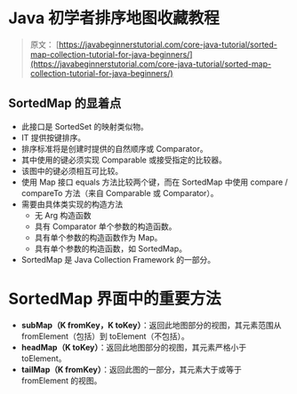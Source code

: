 # Java 初学者排序地图收藏教程

> 原文： [https://javabeginnerstutorial.com/core-java-tutorial/sorted-map-collection-tutorial-for-java-beginners/](https://javabeginnerstutorial.com/core-java-tutorial/sorted-map-collection-tutorial-for-java-beginners/)

## SortedMap 的显着点

*   此接口是 SortedSet 的映射类似物。
*   IT 提供按键排序。
*   排序标准将是创建时提供的自然顺序或 Comparator。
*   其中使用的键必须实现 Comparable 或接受指定的比较器。
*   该图中的键必须相互可比较。
*   使用 Map 接口 equals 方法比较两个键，而在 SortedMap 中使用 compare / compareTo 方法（来自 Comparable 或 Comparator）。
*   需要由具体类实现的构造方法
    *   无 Arg 构造函数
    *   具有 Comparator 单个参数的构造函数。
    *   具有单个参数的构造函数作为 Map。
    *   具有单个参数的构造函数，如 SortedMap。
*   SortedMap 是 Java Collection Framework 的一部分。

# SortedMap 界面中的重要方法

*   **subMap（K fromKey，K toKey）**：返回此地图部分的视图，其元素范围从 fromElement（包括）到 toElement（不包括）。
*   **headMap（K toKey）**：返回此地图部分的视图，其元素严格小于 toElement。
*   **tailMap（K fromKey）**：返回此图的一部分，其元素大于或等于 fromElement 的视图。